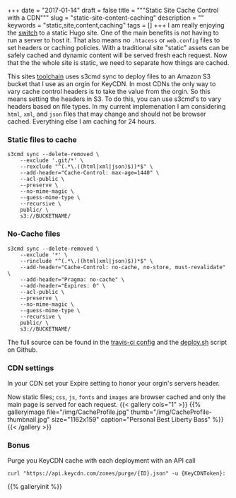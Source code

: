 +++
date = "2017-01-14"
draft = false
title = """Static Site Cache Control with a CDN"""
slug = "static-site-content-caching"
description = ""
keywords = "static,site,content,caching"
tags = []
+++
I am really enjoying the [switch](/posts/website-update-2016/) to a static Hugo site.  One of the main benefits is not having to run a server to host it.  That also means no `.htacess` or `web.config` files to set headers or caching policies.  With a traditional site "static" assets can be safely cached and dynamic content will be served fresh each request.  Now that the the whole site is static, we need to separate how things are cached.

This sites [toolchain](/stack/) uses s3cmd sync to deploy files to an Amazon S3 bucket that I use as an orgin for KeyCDN.  In most CDNs the only way to vary cache control headers is to take the value from the orgin.  So this means setting the headers in S3.  To do this, you can use s3cmd's to vary headers based on file types.  In my current implemenation I am considering `html`, `xml`, and `json` files that may change and should not be browser cached.  Everything else I am caching for 24 hours.

### Static files to cache
```
s3cmd sync --delete-removed \
    --exclude '.git/*' \
    --rexclude "^(.*\.((html|xml|json)$))*$" \
    --add-header="Cache-Control: max-age=1440" \
    --acl-public \
    --preserve \
    --no-mime-magic \
    --guess-mime-type \
    --recursive \
    public/ \
    s3://BUCKETNAME/     
```
### No-Cache files
```
s3cmd sync --delete-removed \
    --exclude '*' \
    --rinclude "^(.*\.((html|xml|json)$))*$" \
    --add-header="Cache-Control: no-cache, no-store, must-revalidate" \
    --add-header="Pragma: no-cache" \
    --add-header="Expires: 0" \
    --acl-public \
    --preserve \
    --no-mime-magic \
    --guess-mime-type \
    --recursive \
    public/ \
    s3://BUCKETNAME/   
```
The full source can be found in the [travis-ci config](sdf) and the [deploy.sh](sdfa) script on Github.
### CDN settings
In your CDN set your Expire setting to honor your orgin's servers header.

Now static files; `css`, `js`, `fonts` and `images` are browser cached and only the main page is served for each request.
{{< gallery cols="1" >}}
{{% galleryimage file="/img/CacheProfile.jpg" thumb="/img/CacheProfile-thumbnail.jpg" size="1162x159" caption="Personal Best Liberty Bass" %}}
{{< /gallery >}}
### Bonus
Purge you KeyCDN cache with each deployment with an API call
```
curl "https://api.keycdn.com/zones/purge/{ID}.json" -u {KeyCDNToken}:
```
{{% galleryinit %}}    